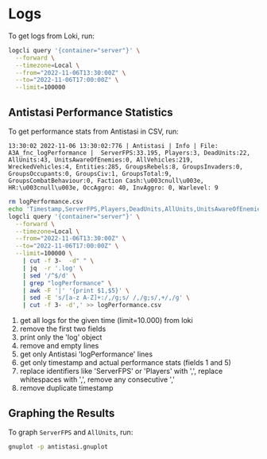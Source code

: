 # Logs

To get logs from Loki, run:

```sh
logcli query '{container="server"}' \
  --forward \
  --timezone=Local \
  --from="2022-11-06T13:30:00Z" \
  --to="2022-11-06T17:00:00Z" \
  --limit=100000
```

## Antistasi Performance Statistics

To get performance stats from Antistasi in CSV, run:

```text
13:30:02 2022-11-06 13:30:02:776 | Antistasi | Info | File: A3A_fnc_logPerformance |  ServerFPS:33.195, Players:3, DeadUnits:22, AllUnits:43, UnitsAwareOfEnemies:0, AllVehicles:219, WreckedVehicles:4, Entities:285, GroupsRebels:8, GroupsInvaders:0, GroupsOccupants:0, GroupsCiv:1, GroupsTotal:9, GroupsCombatBehaviour:0, Faction Cash:\u003cnull\u003e, HR:\u003cnull\u003e, OccAggro: 40, InvAggro: 0, Warlevel: 9
```

```sh
rm logPerformance.csv
echo 'Timestamp,ServerFPS,Players,DeadUnits,AllUnits,UnitsAwareOfEnemies,AllVehicles,WreckedVehicles,Entities,GroupsRebels, GroupsInvaders,GroupsOccupants,GroupsCiv,GroupsTotal,GroupsCombatBehaviour,"Faction Cash",HR,OccAggro,InvAggro,Warlevel' > logPerformance.csv
logcli query '{container="server"}' \
  --forward \
  --timezone=Local \
  --from="2022-11-06T13:30:00Z" \
  --to="2022-11-06T17:00:00Z" \
  --limit=100000 \
    | cut -f 3-  -d" " \
    | jq  -r '.log' \
    | sed '/^$/d' \
    | grep "logPerformance" \
    | awk -F '|' '{print $1,$5}' \
    | sed -E 's/[a-z A-Z]+:/,/g;s/ /,/g;s/,+/,/g' \
    | cut -f 3- -d',' >> logPerformance.csv
```

1. get all logs for the given time (limit=10.000) from loki
1. remove the first two fields
1. print only the 'log' object
1. remove and empty lines
1. get only Antistasi 'logPerformance' lines
1. get only timestamp and actual performance stats (fields 1 and 5)
1. replace identifiers like 'ServerFPS' or 'Players' with ',', replace whitespaces with ',', remove any consecutive ','
1. remove duplicate timestamp

## Graphing the Results

To graph `ServerFPS` and `AllUnits`, run:

```sh
gnuplot -p antistasi.gnuplot
```